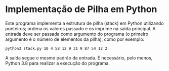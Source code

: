 # Implementação de Pilha em Python

Este programa implementa a estrutura de pilha (stack) em Python utilizando ponteiros;
ordena os valores passado e os imprime na saída principal.
A entrada deve ser passada como argumento do programa (o primeiro argumento é o número de
elementos da pilha), como por exemplo:

`python3 stack.py 10 4 58 12 9 31 9 87 54 12 2`

A saída segue o mesmo padrão da entrada.
É necessário, pelo menos, Python 3.8 para realizar a execução do programa. 